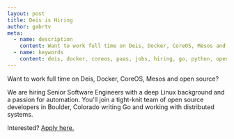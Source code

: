 ```yaml
---
layout: post
title: Deis is Hiring
author: gabrtv
meta:
  - name: description
    content: Want to work full time on Deis, Docker, CoreOS, Mesos and open source? Deis is hiring!
  - name: keywords
    content: deis, docker, coreos, paas, jobs, hiring, go, python, open source, github
---
```


Want to work full time on Deis, Docker, CoreOS, Mesos and open source?

We are hiring Senior Software Engineers with a deep Linux background and a passion for automation. You'll join a tight-knit team of open source developers in Boulder, Colorado writing Go and working with distributed systems.

Interested?  [Apply here.](http://opdemand.theresumator.com/apply/0VidAC/Senior-Software-Engineer-Enterprise-PaaS.html)
